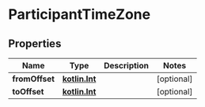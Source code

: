 # ParticipantTimeZone

## Properties
Name | Type | Description | Notes
------------ | ------------- | ------------- | -------------
**fromOffset** | [**kotlin.Int**](.md) |  |  [optional]
**toOffset** | [**kotlin.Int**](.md) |  |  [optional]
